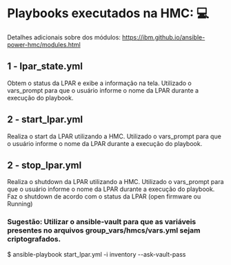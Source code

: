 # Playbooks executados na HMC: 💻

Detalhes adicionais sobre dos módulos:
https://ibm.github.io/ansible-power-hmc/modules.html

## 1 - lpar_state.yml
Obtem o status da LPAR e exibe a informação na tela. Utilizado o vars_prompt para que o usuário informe o nome da LPAR durante a execução do playbook.

## 2 - start_lpar.yml
Realiza o start da LPAR utilizando a HMC. Utilizado o vars_prompt para que o usuário informe o nome da LPAR durante a execução do playbook.


## 2 - stop_lpar.yml
Realiza o shutdown da LPAR utilizando a HMC. Utilizado o vars_prompt para que o usuário informe o nome da LPAR durante a execução do playbook.
Faz o shutdown de acordo com o status da LPAR (open firmware ou Running)

### Sugestão: Utilizar o ansible-vault para que as variáveis presentes no arquivos group_vars/hmcs/vars.yml sejam criptografados.
$ ansible-playbook start_lpar.yml -i inventory --ask-vault-pass
